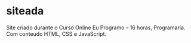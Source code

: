 # siteada
Site criado durante o Curso Online Eu Programo – 16 horas, Programaria. Com conteudo HTML, CSS e JavaScript.
